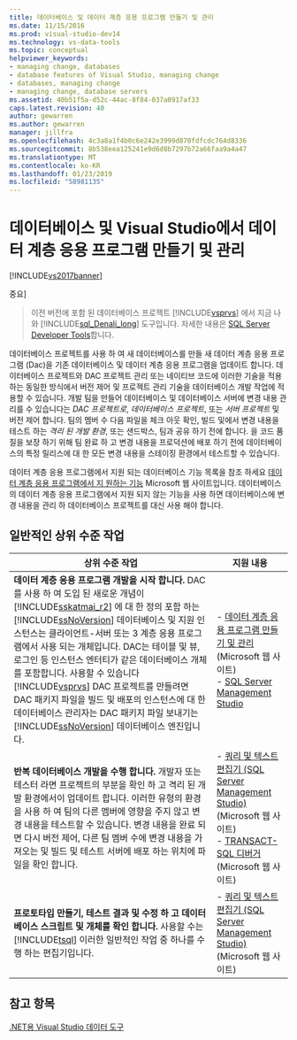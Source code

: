 ```yaml
---
title: 데이터베이스 및 데이터 계층 응용 프로그램 만들기 및 관리
ms.date: 11/15/2016
ms.prod: visual-studio-dev14
ms.technology: vs-data-tools
ms.topic: conceptual
helpviewer_keywords:
- managing change, databases
- database features of Visual Studio, managing change
- databases, managing change
- managing change, database servers
ms.assetid: 40b51f5a-d52c-44ac-8f84-037a0917af33
caps.latest.revision: 40
author: gewarren
ms.author: gewarren
manager: jillfra
ms.openlocfilehash: 4c3a8a1f4b0c6e242e3999d870fdfcdc764d8336
ms.sourcegitcommit: 8b538eea125241e9d6d8b7297b72a66faa9a4a47
ms.translationtype: MT
ms.contentlocale: ko-KR
ms.lasthandoff: 01/23/2019
ms.locfileid: "58981135"
---
```

# <a name="creating-and-managing-databases-and-data-tier-applications-in-visual-studio"></a>데이터베이스 및 Visual Studio에서 데이터 계층 응용 프로그램 만들기 및 관리
[!INCLUDE[vs2017banner](../includes/vs2017banner.md)]


중요]
>  이전 버전에 포함 된 데이터베이스 프로젝트 [!INCLUDE[vsprvs](../includes/vsprvs-md.md)] 에서 지금 나와 [!INCLUDE[sql_Denali_long](../includes/sql-denali-long-md.md)] 도구입니다. 자세한 내용은 [SQL Server Developer Tools](http://go.microsoft.com/fwlink/?LinkId=228126)합니다.

 데이터베이스 프로젝트를 사용 하 여 새 데이터베이스를 만들 새 데이터 계층 응용 프로그램 (Dac)을 기존 데이터베이스 및 데이터 계층 응용 프로그램을 업데이트 합니다. 데이터베이스 프로젝트와 DAC 프로젝트 관리 또는 네이티브 코드에 이러한 기술을 적용 하는 동일한 방식에서 버전 제어 및 프로젝트 관리 기술을 데이터베이스 개발 작업에 적용할 수 있습니다. 개발 팀을 만들어 데이터베이스 및 데이터베이스 서버에 변경 내용 관리를 수 있습니다는 *DAC 프로젝트로*, *데이터베이스 프로젝트*, 또는 *서버 프로젝트* 및 버전 제어 합니다. 팀의 멤버 수 다음 파일을 체크 아웃 확인, 빌드 및에서 변경 내용을 테스트 하는 *격리 된 개발 환경*, 또는 샌드박스, 팀과 공유 하기 전에 합니다. 을 코드 품질을 보장 하기 위해 팀 완료 하 고 변경 내용을 프로덕션에 배포 하기 전에 데이터베이스의 특정 릴리스에 대 한 모든 변경 내용을 스테이징 환경에서 테스트할 수 있습니다.

 데이터 계층 응용 프로그램에서 지원 되는 데이터베이스 기능 목록을 참조 하세요 [데이터 계층 응용 프로그램에서 지 원하는 기능](http://go.microsoft.com/fwlink/?LinkId=164239) Microsoft 웹 사이트입니다. 데이터베이스의 데이터 계층 응용 프로그램에서 지원 되지 않는 기능을 사용 하면 데이터베이스에 변경 내용을 관리 하 데이터베이스 프로젝트를 대신 사용 해야 합니다.

## <a name="common-high-level-tasks"></a>일반적인 상위 수준 작업

|상위 수준 작업|지원 내용|
|----------------------|------------------------|
|**데이터 계층 응용 프로그램 개발을 시작 합니다.** DAC를 사용 하 여 도입 된 새로운 개념이 [!INCLUDE[sskatmai_r2](../includes/sskatmai-r2-md.md)] 에 대 한 정의 포함 하는 [!INCLUDE[ssNoVersion](../includes/ssnoversion-md.md)] 데이터베이스 및 지원 인스턴스는 클라이언트-서버 또는 3 계층 응용 프로그램에서 사용 되는 개체입니다. DAC는 테이블 및 뷰, 로그인 등 인스턴스 엔터티가 같은 데이터베이스 개체를 포함합니다. 사용할 수 있습니다 [!INCLUDE[vsprvs](../includes/vsprvs-md.md)] DAC 프로젝트를 만들려면 DAC 패키지 파일을 빌드 및 배포의 인스턴스에 대 한 데이터베이스 관리자는 DAC 패키지 파일 보내기는 [!INCLUDE[ssNoVersion](../includes/ssnoversion-md.md)] 데이터베이스 엔진입니다.|-   [데이터 계층 응용 프로그램 만들기 및 관리](http://go.microsoft.com/fwlink/?LinkId=160741) (Microsoft 웹 사이트)<br />-   [SQL Server Management Studio](http://go.microsoft.com/fwlink/?LinkId=227328)|
|**반복 데이터베이스 개발을 수행 합니다.** 개발자 또는 테스터 라면 프로젝트의 부분을 확인 하 고 격리 된 개발 환경에서이 업데이트 합니다. 이러한 유형의 환경을 사용 하 여 팀의 다른 멤버에 영향을 주지 않고 변경 내용을 테스트할 수 있습니다. 변경 내용을 완료 되 면 다시 버전 제어, 다른 팀 멤버 수에 변경 내용을 가져오는 및 빌드 및 테스트 서버에 배포 하는 위치에 파일을 확인 합니다.|-   [쿼리 및 텍스트 편집기 (SQL Server Management Studio)](http://go.microsoft.com/fwlink/?LinkId=227327) (Microsoft 웹 사이트)<br />-   [TRANSACT-SQL 디버거](http://go.microsoft.com/fwlink/?LinkId=227324) (Microsoft 웹 사이트)|
|**프로토타입 만들기, 테스트 결과 및 수정 하 고 데이터베이스 스크립트 및 개체를 확인 합니다.** 사용할 수는 [!INCLUDE[tsql](../includes/tsql-md.md)] 이러한 일반적인 작업 중 하나를 수행 하는 편집기입니다.|-   [쿼리 및 텍스트 편집기 (SQL Server Management Studio)](http://go.microsoft.com/fwlink/?LinkId=227327) (Microsoft 웹 사이트)|

## <a name="see-also"></a>참고 항목
 [.NET용 Visual Studio 데이터 도구](../data-tools/visual-studio-data-tools-for-dotnet.md)
